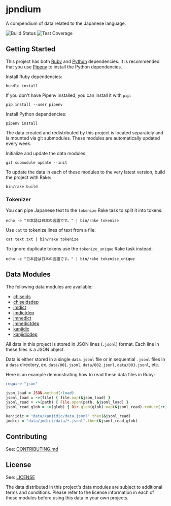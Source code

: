 # jpndium

A compendium of data related to the Japanese language.

![Build Status](https://gitlab.com/jpndium/jpndium/badges/main/pipeline.svg?ignore_skipped=true)
![Test Coverage](https://gitlab.com/jpndium/jpndium/badges/main/coverage.svg)

## Getting Started

This project has both [Ruby] and [Python] dependencies. It is recommended that
you use [Pipenv] to install the Python dependencies.

[Ruby]: https://www.ruby-lang.org
[Python]: https://www.python.org
[Pipenv]: https://pipenv.pypa.io

Install Ruby dependencies:
```
bundle install
```

If you don't have Pipenv installed, you can install it with `pip`:
```
pip install --user pipenv
```

Install Python dependencies:
```
pipenv install
```

The data created and redistributed by this project is located separately and is
mounted via git submodules. These modules are automatically updated every week.

Initialize and update the data modules:
```
git submodule update --init
```

To update the data in each of these modules to the very latest version, build
the project with Rake:
```
bin/rake build
```

### Tokenizer

You can pipe Japanese text to the `tokenize` Rake task to split it into tokens:
```
echo -e "日本語は日本の言語です。" | bin/rake tokenize
```

Use `cat` to tokenize lines of text from a file:
```
cat text.txt | bin/rake tokenize
```

To ignore duplicate tokens use the `tokenize_unique` Rake task instead:
```
echo -e "日本語は日本の言語です。" | bin/rake tokenize_unique
```

## Data Modules

The following data modules are available:
- [chiseids](https://gitlab.com/jpndium/chiseids)
- [chiseidsdep](https://gitlab.com/jpndium/chiseidsdep)
- [jmdict](https://gitlab.com/jpndium/jmdict)
- [jmdictdep](https://gitlab.com/jpndium/jmdictdep)
- [jmnedict](https://gitlab.com/jpndium/jmnedict)
- [jmnedictdep](https://gitlab.com/jpndium/jmnedictdep)
- [kanjidic](https://gitlab.com/jpndium/kanjidic)
- [kanjidicdep](https://gitlab.com/jpndium/kanjidicdep)

All data in this project is stored in JSON lines (`.jsonl`) format. Each line in
these files is a JSON object.

Data is either stored in a single `data.jsonl` file or in sequential `.jsonl`
files in a `data` directory, ex. `data/001.jsonl`, `data/002.jsonl`,
`data/003.jsonl`, etc.

Here is an example demonstrating how to read these data files in Ruby:
```rb
require "json"

json_load = JSON.method(:load)
jsonl_load = ->(file) { file.map(&json_load) }
jsonl_read = ->(path) { File.open(path, &jsonl_load) }
jsonl_read_glob = ->(glob) { Dir.glob(glob).map(&jsonl_read).reduce(:+) }

kanjidic = "data/kanjidic/data.jsonl".then(&jsonl_read)
jmdict = "data/jmdict/data/*.jsonl".then(&jsonl_read_glob)
```

## Contributing

See: [CONTRIBUTING.md](CONTRIBUTING.md)

## License

See: [LICENSE](LICENSE)

The data distributed in this project's data modules are subject to additional
terms and conditions. Please refer to the license information in each of these
modules before using this data in your own projects.
